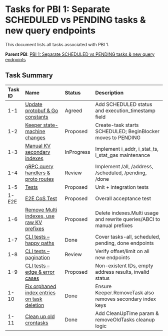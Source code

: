 # Tasks for PBI 1: Separate SCHEDULED vs PENDING tasks & new query endpoints

This document lists all tasks associated with PBI 1.

**Parent PBI**: [PBI 1: Separate SCHEDULED vs PENDING tasks & new query endpoints](./prd.md)

## Task Summary

| Task ID | Name | Status | Description |
| :------ | :--------------------------------------- | :------- | :--------------------------------- |
| 1-1 | [Update protobuf & Go constants](./1-1.md) | Agreed | Add SCHEDULED status and execution_timestamp field |
| 1-2 | [Keeper state-machine changes](./1-2.md) | Proposed | Create-task starts SCHEDULED; BeginBlocker moves to PENDING |
| 1-3 | [Manual KV secondary indexes](./1-3.md) | InProgress | Implement i_addr, i_stat_ts, i_stat_gas maintenance |
| 1-4 | [gRPC query handlers & proto routes](./1-4.md) | Review | Implement /all, /address, /scheduled, /pending, /done |
| 1-5 | [Tests](./1-5.md) | Proposed | Unit + integration tests |
| 1-E2E | [E2E CoS Test](./1-E2E.md) | Proposed | Overall acceptance test |
| 1-6 | [Remove Multi indexes, use raw KV prefixes](./1-6.md) | Proposed | Delete indexes.Multi usage and rewrite queries/ABCI to manual prefixes |
| 1-7 | [CLI tests – happy paths](./1-7.md) | Done | Cover tasks-all, scheduled, pending, done endpoints |
| 1-8 | [CLI tests – pagination](./1-8.md) | Review | Verify offset/limit on all new endpoints |
| 1-9 | [CLI tests – edge & error cases](./1-9.md) | Proposed | Non-existent IDs, empty address results, invalid status |
| 1-10 | [Fix orphaned index entries on task deletion](./1-10.md) | Done | Ensure Keeper.RemoveTask also removes secondary index keys |
| 1-11 | [Clean up old crontasks](./1-11.md) | Done | Add CleanUpTime param & removeOldTasks cleanup logic | 